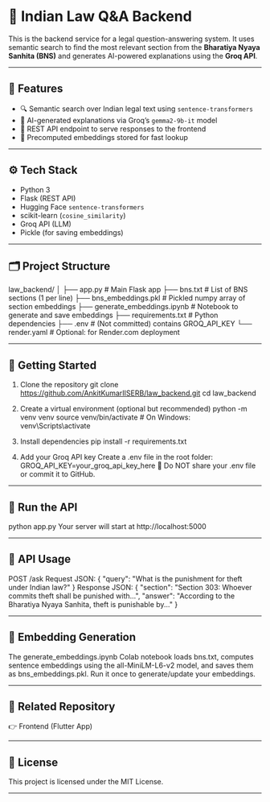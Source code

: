 # 🧠 Indian Law Q&A Backend

This is the backend service for a legal question-answering system. It uses semantic search to find the most relevant section from the **Bharatiya Nyaya Sanhita (BNS)** and generates AI-powered explanations using the **Groq API**.

---

## 📌 Features

- 🔍 Semantic search over Indian legal text using `sentence-transformers`
- 🤖 AI-generated explanations via Groq’s `gemma2-9b-it` model
- 🔗 REST API endpoint to serve responses to the frontend
- 🧠 Precomputed embeddings stored for fast lookup

---

## ⚙️ Tech Stack

- Python 3
- Flask (REST API)
- Hugging Face `sentence-transformers`
- scikit-learn (`cosine_similarity`)
- Groq API (LLM)
- Pickle (for saving embeddings)

---

## 🗂 Project Structure

law_backend/
│
├── app.py                     # Main Flask app
├── bns.txt                    # List of BNS sections (1 per line)
├── bns_embeddings.pkl         # Pickled numpy array of section embeddings
├── generate_embeddings.ipynb  # Notebook to generate and save embeddings
├── requirements.txt           # Python dependencies
├── .env                       # (Not committed) contains GROQ_API_KEY
└── render.yaml                # Optional: for Render.com deployment

---

## 🚀 Getting Started

1. Clone the repository
git clone https://github.com/AnkitKumarIISERB/law_backend.git
cd law_backend

2. Create a virtual environment (optional but recommended)
python -m venv venv
source venv/bin/activate  # On Windows: venv\Scripts\activate

3. Install dependencies
pip install -r requirements.txt

4. Add your Groq API key
Create a .env file in the root folder:
GROQ_API_KEY=your_groq_api_key_here
🔐 Do NOT share your .env file or commit it to GitHub.

---

## 🧪 Run the API

python app.py
Your server will start at http://localhost:5000

---

## 📮 API Usage
POST /ask
Request JSON:
{
  "query": "What is the punishment for theft under Indian law?"
}
Response JSON:
{
  "section": "Section 303: Whoever commits theft shall be punished with...",
  "answer": "According to the Bharatiya Nyaya Sanhita, theft is punishable by..."
}

---

## 🧠 Embedding Generation

The generate_embeddings.ipynb Colab notebook loads bns.txt, computes sentence embeddings using the all-MiniLM-L6-v2 model, and saves them as bns_embeddings.pkl.
Run it once to generate/update your embeddings.

---

## 🔗 Related Repository

👉 Frontend (Flutter App)

---

## 📜 License

This project is licensed under the MIT License. 

---

